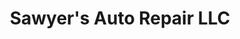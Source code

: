 ---
title: "Sawyer's Auto Repair LLC"
url: /williamstown/sawyers-auto-repair-llc/
shop: Autowerkstatt
---